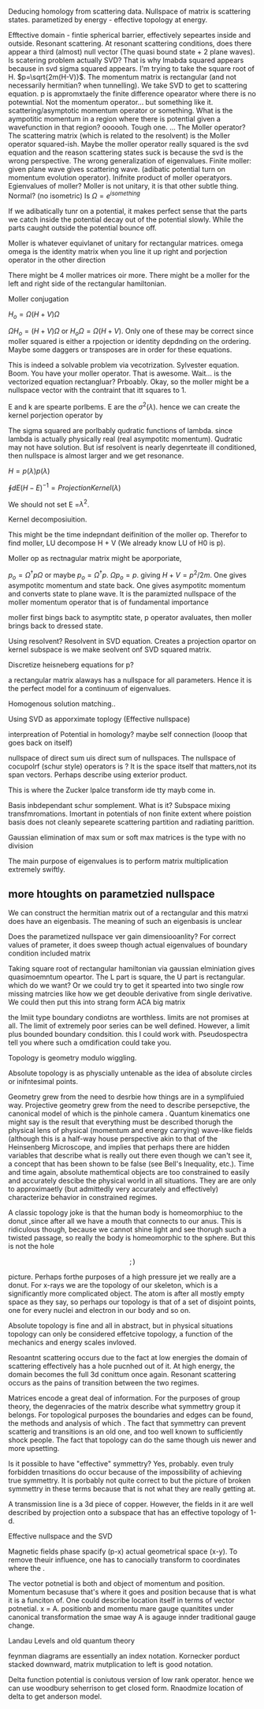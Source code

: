 Deducing homology from scattering data. Nullspace of matrix is
scattering states. parametized by energy - effective topology at energy.

Efftective domain - fintie spherical barrier, effectively sepeartes
inside and outside. Resonant scattering. At resonant scattering
conditions, does there appear a third (almost) null vector (The quasi
bound state + 2 plane waves). Is scatering problem actually SVD? That is
why lmabda squared appears because in svd sigma squared appears. I'm
trying to take the square root of H. $p=\sqrt{2m(H-V)}$. The momentum
matrix is rectangular (and not necessarily hermitian? when tunnelling).
We take SVD to get to scattering equation. p is appromxtaely the finite
difference opearator where there is no potewntial. Not the momentum
operator\... but something like it. scattering/asymptotic momentum
operator or something. What is the aympotitic momentum in a region where
there is potential given a wavefunction in that region? oooooh. Tough
one. \... The Moller operator? The scattering matrix (which is related
to the resolvent) is the Moller operator squared-ish. Maybe the moller
operator really squared is the svd equation and the reason scattering
states suck is because the svd is the wrong perspective. The wrong
generalization of eigenvalues. Finite moller: given plane wave gives
scattering wave. (adibatic potential turn on momentum evolution
operator). Inifnite product of moller operatyors. Egienvalues of moller?
Moller is not unitary, it is that other subtle thing. Normal? (no
isometric) Is $\Omega=e^{isomething}$

If we adibatically tunr on a potential, it makes perfect sense that the
parts we catch inside the potential decay out of the potential slowly.
While the parts caught outside the potential bounce off.

Moller is whatever equivlanet of unitary for rectangular matrices. omega
omega is the identity matrix when you line it up right and porjection
operator in the other direction

There might be 4 moller matrices oir more. There might be a moller for
the left and right side of the rectangular hamiltonian.

Moller conjugation

$H_{o}=\Omega(H+V)\Omega$

$\Omega H_{o}=(H+V)\Omega$ or $H_{o}\Omega=\Omega(H+V)$. Only one of
these may be correct since moller squared is either a rpojection or
identity depdnding on the ordering. Maybe some daggers or transposes are
in order for these equations.

This is indeed a solvable problem via vecotrization. Sylvester equation.
Boom. You have your moller operator. That is awesome. Wait\... is the
vectorized equation rectangluar? Prboably. Okay, so the moller might be
a nullspace vector with the contraint that itt squares to 1.

E and k are spearte porlbems. E are the $\sigma^{2}(\lambda)$. hence we
can create the kernel porjection operator by

The sigma squared are porlbably qudratic functions of lambda. since
lambda is actually physically real (real asympotitc momentum). Qudratic
may not have solution. But isf resolvent is nearly degenrteate ill
conditioned, then nullspace is almost larger and we get resonance.

$H=p(\lambda)p(\lambda)$

$\oint dE(H-E)^{-1}=ProjectionKernel(\lambda)$

We should not set E =$\lambda^{2}$.

Kernel decomposiuition.

This might be the time indepndant deifinition of the moller op. Therefor
to find moller, LU decompose H + V (We already know LU of H0 is p).

Moller op as rectnagular matrix might be aporporiate,

$p_{o}=\Omega^{\dagger}p\Omega$ or maybe $p_{o}=\Omega^{\dagger}p$.
$\Omega p_{o}=p$. giving $H+V=p^{2}/2m$. One gives asympotitc momentum
and state back. One gives asympotitc momentum and converts state to
plane wave. It is the paramizted nullspace of the moller momentum
operator that is of fundamental importance

moller first bings back to asymptitc state, p operator avaluates, then
moller brings back to dressed state.

Using resolvent? Resolvent in SVD equation. Creates a projection opartor
on kernel subspace is we make seolvent onf SVD squared matrix.

Discretize heisneberg equations for p?

a rectangular matrix alaways has a nullspace for all parameters. Hence
it is the perfect model for a continuum of eigenvalues.

Homogenous solution matching..

Using SVD as apporximate toplogy (Effective nullspace)

interpreation of Potential in homology? maybe self connection (looop
that goes back on itself)

nullspace of direct sum uis direct sum of nullspaces. The nullspace of
cocupolrf (schur style) operators is ? It is the space itself that
matters,not its span vectors. Perhaps describe using exterior product.

This is where the Zucker lpalce transform ide tty mayb come in.

Basis inbdependant schur somplement. What is it? Subspace mixing
transfmromations. Imortant in potentials of non finite extent where
poistion basis does not cleanly sepearete scattering partition and
radiating parittion.

Gaussian elimination of max sum or soft max matrices is the type with no
division

The main purpose of eigenvalues is to perform matrix multiplication
extremely swiftly.

more htoughts on parametzied nullspace
--------------------------------------

We can construct the hermitian matrix out of a rectangular and this
matrxi does have an eigenbasis. The meaning of such an eigenbasis is
unclear

Does the parametized nullspace ver gain dimensiooanlity? For correct
values of prameter, it does sweep though actual eigenvalues of boundary
condition included matrix

Taking square root of rectangular hamiltonian via gaussian elminiation
gives quasimoemntum opeartor. The L part is square, the U part is
rectangular. which do we want? Or we could try to get it spearted into
two single row missing matrcies like how we get deouble derivative from
single derivative. We could then put this into strang form ACA big
matrix

the lmiit type boundary condiotns are worthless. limits are not promises
at all. The limit of extremely poor series can be well defined. However,
a limit plus bounded boundary condsition. this I could work with.
Pseudospectra tell you where such a omdification could take you.

Topology is geometry modulo wiggling.

Absolute topology is as physcially untenable as the idea of absolute
circles or inifntesimal points.

Geometry grew from the need to desrbie how things are in a symplifuied
way. Projective geometry grew from the need to describe persepctive, the
canonical model of which is the pinhole camera . Quantum kinematics one
might say is the result that everything must be described thorugh the
physical lens of physical (momentum and energy carrying) wave-like
fields (although this is a half-way house perspective akin to that of
the Heinsenberg Microscope, and implies that perhaps there are hidden
variables that describe what is really out there even though we can't
see it, a concept that has been shown to be false (see Bell's
Inequality, etc.). Time and time again, absolute mathemtical objects are
too constrained to easily and accurately descibe the physical world in
all situations. They are are only to approximaetly (but admittedly very
accurately and effectively) characterize behavior in constrained
regimes.

A classic topology joke is that the human body is homeomorphiuc to the
donut ,since after all we have a mouth that connects to our anus. This
is ridiculous though, because we cannot shine light and see thorugh such
a twisted passage, so really the body is homeomorphic to the sphere. But
this is not the hole

$$;)$$

picture. Perhaps forthe purposes of a high pressure jet we really are a
donut. For x-rays we are the topology of our skeleton, which is a
significantly more complicated object. The atom is after all mostly
empty space as they say, so perhaps our topology is that of a set of
disjoint points, one for every nuclei and electron in our body and so
on.

Absolute topology is fine and all in abstract, but in physical
situations topology can only be considered effetcive topology, a
function of the mechanics and energy scales invloved.

Resoantnt scattering occurs due to the fact at low energies the domain
of scattering effectively has a hole pucnhed out of it. At high energy,
the domain becomes the full 3d conittum once again. Resonant scattering
occurs as the pains of transition between the two regimes.

Matrices encode a great deal of information. For the purposes of group
theory, the degenracies of the matrix describe what symmettry group it
belongs. For topological purposes the boundaries and edges can be found,
the methods and analysis of which . The fact that symmettry can prevent
scatterig and transitions is an old one, and too well known to
sufficiently shock people. The fact that topology can do the same though
uis newer and more upsetting.

Is it possible to have "effective" symmettry? Yes, probably. even truly
forbidden trnasitions do occur because of the impossibility of achieving
true symmettry. It is porbably not quite correct to but the picture of
broken symmettry in these terms because that is not what they are really
getting at.

A transmission line is a 3d piece of copper. However, the fields in it
are well described by projection onto a subspace that has an effective
topology of 1-d.

Effective nullspace and the SVD

Magnetic fields phase spacify (p-x) actual geometrical space (x-y). To
remove theuir influence, one has to canocially transform to coordinates
where the .

The vector potnetial is both and object of momentum and position.
Momentum becasuse that's where it goes and position because that is what
it is a funciton of. One could describe location itself in terms of
vector potnetial. x = A. positionb and momentu mare gauge quanitites
under canonical transformation the smae way A is agauge innder
traditional gauge change.

Landau Levels and old quantum theory

feynman diagrams are essentially an index notation. Kornecker porduct
stacked downward, matrix mutplication to left is good notation.

Delta function potential is coniutous version of low rank operator.
hence we can use woodbury seherrison to get closed form. Rnaodmize
location of delta to get anderson model.
